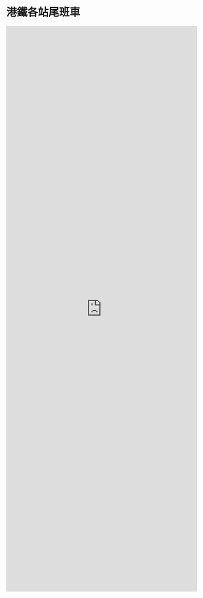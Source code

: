 # 港鐵各站尾班車

<iframe class="airtable-embed" src="https://airtable.com/embed/shrhq4sWYdQZ1bRTd?backgroundColor=red&viewControls=on" frameborder="0" onmousewheel="" width="100%" height="1500" style="background: transparent; border: 1px solid #ccc;"></iframe>